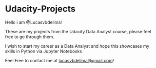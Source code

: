 # Udacity-Projects
Hello i am @Lucasvbdelima!

These are my projects from the Udacity Data Analyst course, please feel free to go through them.

I wish to start my career as a Data Analyst and hope this showcases my skills in Python via Jupyter Notebooks

Feel Free to contact me at lucasvbdelima@gmail.com!
